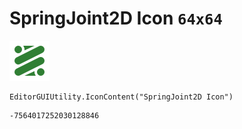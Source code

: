 # SpringJoint2D Icon `64x64`
<img src="/img/SpringJoint2D%20Icon.png" width=64 height=64>

``` CSharp
EditorGUIUtility.IconContent("SpringJoint2D Icon")
```
```
-7564017252030128846
```
